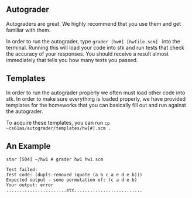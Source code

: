 ## Autograder

Autograders are great. We highly recommend that you use them and get familiar
with them.

In order to run the autograder, type `grader [hw#] [hwfile.scm] ` into the
terminal. Running this will load your code into stk and run tests that check
the accuracy of your responses. You should receive a result almost immediately
that tells you how many tests you passed.

## Templates

In order to run the autograder properly we often must load other code into
stk. In order to make sure everything is loaded properly, we have provided
templates for the homeworks that you can basically fill out and run against
the autograder.

To acquire these templates, you can run `cp
~cs61as/autograder/templates/hw[#].scm .`

## An Example

    
    star [504] ~/hw1 # grader hw1 hw1.scm
    
    Test failed:
    Test code: (dupls-removed (quote (a b c a e d e b)))
    Expected output - some permutation of: (c a d e b)
    Your output: error
    .......................etc..........................
    

